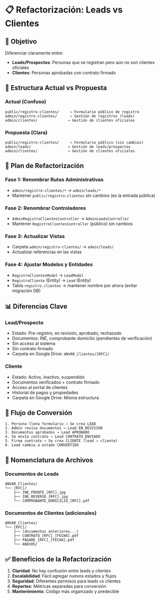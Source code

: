 # 📋 Refactorización: Leads vs Clientes

## 🎯 Objetivo
Diferenciar claramente entre:
- **Leads/Prospectos**: Personas que se registran pero aún no son clientes oficiales
- **Clientes**: Personas aprobadas con contrato firmado

## 📁 Estructura Actual vs Propuesta

### **Actual (Confuso)**
```
public/registro-clientes/     → Formulario público de registro
admin/registro-clientes/      → Gestión de registros (leads)
admin/clientes/              → Gestión de clientes oficiales
```

### **Propuesta (Clara)**
```
public/registro-clientes/     → Formulario público (sin cambios)
admin/leads/                 → Gestión de leads/prospectos
admin/clientes/              → Gestión de clientes oficiales
```

## 🔄 Plan de Refactorización

### **Fase 1: Renombrar Rutas Administrativas**
- `admin/registro-clientes/*` → `admin/leads/*`
- Mantener `public/registro-clientes` sin cambios (es la entrada pública)

### **Fase 2: Renombrar Controladores**
- `AdminRegistroClientesController` → `AdminLeadsController`
- Mantener `RegistroClientesController` (público) sin cambios

### **Fase 3: Actualizar Vistas**
- Carpeta `admin/registro-clientes/` → `admin/leads/`
- Actualizar referencias en las vistas

### **Fase 4: Ajustar Modelos y Entidades**
- `RegistroClientesModel` → `LeadModel`
- `RegistroCliente` (Entity) → `Lead` (Entity)
- Tabla `registro_clientes` → mantener nombre por ahora (evitar migración DB)

## 📊 Diferencias Clave

### **Lead/Prospecto**
- Estado: Pre-registro, en revisión, aprobado, rechazado
- Documentos: INE, comprobante domicilio (pendientes de verificación)
- Sin acceso al sistema
- Sin contrato firmado
- Carpeta en Google Drive: `ANVAR_Clientes/[RFC]/`

### **Cliente**
- Estado: Activo, inactivo, suspendido
- Documentos verificados + contrato firmado
- Acceso al portal de clientes
- Historial de pagos y propiedades
- Carpeta en Google Drive: Misma estructura

## 🔗 Flujo de Conversión

```
1. Persona llena formulario → Se crea LEAD
2. Admin revisa documentos → Lead EN_REVISION
3. Documentos aprobados → Lead APROBADO
4. Se envía contrato → Lead CONTRATO_ENVIADO
5. Firma contrato → Se crea CLIENTE (lead → cliente)
6. Lead cambia a estado CONVERTIDO
```

## 📝 Nomenclatura de Archivos

### **Documentos de Leads**
```
ANVAR_Clientes/
└── [RFC]/
    ├── INE_FRENTE_[RFC].jpg
    ├── INE_REVERSO_[RFC].jpg
    └── COMPROBANTE_DOMICILIO_[RFC].pdf
```

### **Documentos de Clientes (adicionales)**
```
ANVAR_Clientes/
└── [RFC]/
    ├── (documentos anteriores...)
    ├── CONTRATO_[RFC]_[FECHA].pdf
    ├── PAGARE_[RFC]_[FECHA].pdf
    └── ANEXOS/
```

## ✅ Beneficios de la Refactorización

1. **Claridad**: No hay confusión entre leads y clientes
2. **Escalabilidad**: Fácil agregar nuevos estados y flujos
3. **Seguridad**: Diferentes permisos para leads vs clientes
4. **Reportes**: Métricas separadas para conversión
5. **Mantenimiento**: Código más organizado y predecible